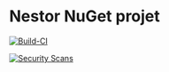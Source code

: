 # Nestor NuGet projet

[![Build-CI](https://github.com/danielcedric/nestor/actions/workflows/build-ci.yml/badge.svg)](https://github.com/danielcedric/nestor/actions/workflows/build-ci.yml)

[![Security Scans](https://github.com/danielcedric/nestor/actions/workflows/security-scan.yml/badge.svg)](https://github.com/danielcedric/nestor/actions/workflows/security-scan.yml)

